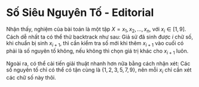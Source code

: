 # Số Siêu Nguyên Tố - Editorial

Nhận thấy, nghiệm của bài toán là một tập $X = {x_1, x_2,\dots, x_n},$ với $x_i \in [1, 9]$. Cách dễ nhất ta có thể thử backtrack như sau: Giả sử đã sinh được $i$ chữ số, khi chuẩn bị sinh $x_{i + 1},$ thì cần kiểm tra số mới khi thêm $x_{i + 1}$ vào cuối có phải là số nguyên tố không, nếu không thì chọn giá trị khác cho $x_{i + 1}$ luôn.

Ngoài ra, có thể cải tiến giải thuật nhanh hơn nữa bằng cách nhận xét: Các số nguyên tố chỉ có thể có tận cùng là $\{1, 2, 3, 5, 7, 9\},$ nên mỗi $x_i$ chỉ cần xét các chữ số này thôi.